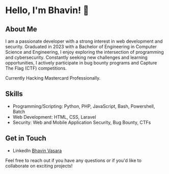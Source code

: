# Hello, I'm Bhavin! 👋

## About Me
I am a passionate developer with a strong interest in web development and security. Graduated in 2023 with a Bachelor of Engineering in Computer Science and Engineering, I enjoy exploring the intersection of programming and cybersecurity. Constantly seeking new challenges and learning opportunities, I actively participate in bug bounty programs and Capture The Flag (CTF) competitions.

Currently Hacking Mastercard Professionally. 

## Skills
- Programming/Scripting: Python, PHP, JavaScript, Bash, Powershell, Batch
- Web Development: HTML, CSS, Laravel
- Security: Web and Mobile Application Security, Bug Bounty, CTFs

## Get in Touch
- LinkedIn [Bhavin Vasara](https://linkedin.com/in/bhavinvasara)

Feel free to reach out if you have any questions or if you'd like to collaborate on exciting projects!

